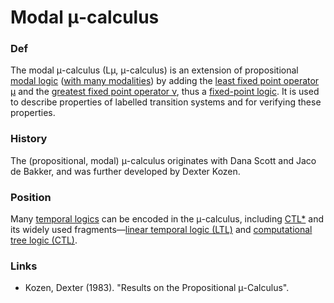 # Modal μ-calculus

### Def
The modal μ-calculus (Lμ, μ-calculus) is an extension of propositional [modal logic](process-logics/modal-logics.md) ([with many modalities](process-logics/multimodal-logics.md)) by adding the [least fixed point operator μ](../least-fixed-point.md) and the [greatest fixed point operator ν](../greatest-fixed-point.md), thus a [fixed-point logic](process-logics/fixed-point-logics.md). It is used to describe properties of labelled transition systems and for verifying these properties.
 
### History
The (propositional, modal) μ-calculus originates with Dana Scott and Jaco de Bakker, and was further developed by Dexter Kozen.

### Position
Many [temporal logics](temporal-logics.md) can be encoded in the μ-calculus, including [CTL*](CTL-star.md) and its widely used fragments—[linear temporal logic (LTL)](LTL.md) and [computational tree logic (CTL)](CTL.md).

### Links
- Kozen, Dexter (1983). "Results on the Propositional μ-Calculus".
